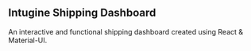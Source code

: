 ## Intugine Shipping Dashboard

An interactive and functional shipping dashboard created using React & Material-UI.



